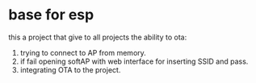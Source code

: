 # base for esp
this a project that give to all projects the ability to ota:
1. trying to connect to AP from memory.
2. if fail opening softAP with web interface for inserting SSID and pass.
3. integrating OTA to the project.

